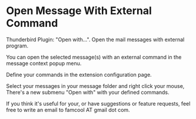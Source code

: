 Open Message With External Command
==================================

Thunderbird Plugin: "Open with...". Open the mail messages with external
program.

You can open the selected message(s) with an external command in the message
context popup menu.

Define your commands in the extension configuration page.

Select your messages in your message folder and right click your mouse, There's
a new submenu "Open with" with your defined commands.

If you think it's useful for your, or have suggestions or feature requests,
feel free to write an email to famcool AT gmail dot com.
